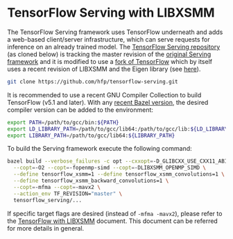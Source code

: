 # TensorFlow Serving with LIBXSMM

The TensorFlow Serving framework uses TensorFlow underneath and adds a web-based client/server infrastructure, which can serve requests for inference on an already trained model. The [TensorFlow Serving repository](https://github.com/hfp/tensorflow-serving) (as cloned below) is tracking the master revision of the [original Serving framework](https://github.com/tensorflow/serving) and it is modified to use a [fork of TensorFlow](https://github.com/hfp/tensorflow) which by itself uses a recent revision of LIBXSMM and the Eigen library (see [here](README.md)).

```bash
git clone https://github.com/hfp/tensorflow-serving.git
```

It is recommended to use a recent GNU Compiler Collection to build TensorFlow (v5.1 and later). With any [recent Bazel version](https://github.com/bazelbuild/bazel/releases), the desired compiler version can be added to the environment:

```bash
export PATH=/path/to/gcc/bin:${PATH}
export LD_LIBRARY_PATH=/path/to/gcc/lib64:/path/to/gcc/lib:${LD_LIBRARY_PATH}
export LIBRARY_PATH=/path/to/gcc/lib64:${LIBRARY_PATH}
```

To build the Serving framework execute the following command:

```bash
bazel build --verbose_failures -c opt --cxxopt=-D_GLIBCXX_USE_CXX11_ABI=0 \
  --copt=-O2 --copt=-fopenmp-simd --copt=-DLIBXSMM_OPENMP_SIMD \
  --define tensorflow_xsmm=1 --define tensorflow_xsmm_convolutions=1 \
  --define tensorflow_xsmm_backward_convolutions=1 \
  --copt=-mfma --copt=-mavx2 \
  --action_env TF_REVISION="master" \
  tensorflow_serving/...
```

If specific target flags are desired (instead of `-mfma -mavx2`), please refer to the [TensorFlow with LIBXSMM](https://libxsmm.readthedocs.io/tensorflow#specific-codepath) document. This document can be referred for more details in general.
